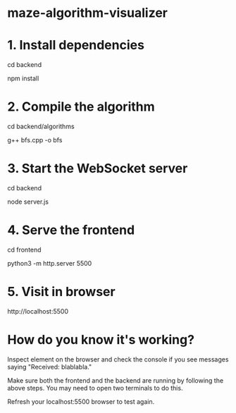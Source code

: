 # maze-algorithm-visualizer

# 1. Install dependencies
cd backend

npm install

# 2. Compile the algorithm
cd backend/algorithms

g++ bfs.cpp -o bfs   

# 3. Start the WebSocket server
cd backend

node server.js

# 4. Serve the frontend
cd frontend

python3 -m http.server 5500

# 5. Visit in browser
http://localhost:5500

# How do you know it's working?
Inspect element on the browser and check the console if you see messages saying "Received: blablabla."

Make sure both the frontend and the backend are running by following the above steps. You may need to open two terminals to do this.

Refresh your localhost:5500 browser to test again.
